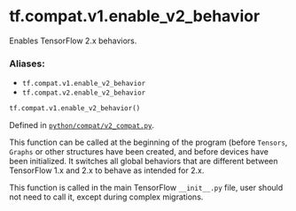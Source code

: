 <div itemscope itemtype="http://developers.google.com/ReferenceObject">
<meta itemprop="name" content="tf.compat.v1.enable_v2_behavior" />
<meta itemprop="path" content="Stable" />
</div>

# tf.compat.v1.enable_v2_behavior

Enables TensorFlow 2.x behaviors.

### Aliases:

* `tf.compat.v1.enable_v2_behavior`
* `tf.compat.v2.enable_v2_behavior`

``` python
tf.compat.v1.enable_v2_behavior()
```



Defined in [`python/compat/v2_compat.py`](/code/stable/tensorflow/python/compat/v2_compat.py).

<!-- Placeholder for "Used in" -->

This function can be called at the beginning of the program (before `Tensors`,
`Graphs` or other structures have been created, and before devices have been
initialized. It switches all global behaviors that are different between
TensorFlow 1.x and 2.x to behave as intended for 2.x.

This function is called in the main TensorFlow `__init__.py` file, user should
not need to call it, except during complex migrations.